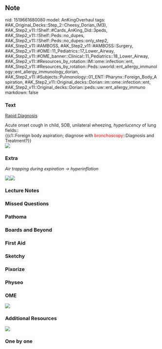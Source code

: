 ## Note
nid: 1519661680080
model: AnKingOverhaul
tags: #AK_Original_Decks::Step_2::Cheesy_Dorian_(M3), #AK_Step2_v11::!Shelf::#Cards_AnKing_Did::3peds, #AK_Step2_v11::!Shelf::Peds::no_dupes, #AK_Step2_v11::!Shelf::Peds::no_dupes::only_step2, #AK_Step2_v11::#AMBOSS, #AK_Step2_v11::#AMBOSS::Surgery, #AK_Step2_v11::#OME::11_Pediatrics::17_Lower_Airway, #AK_Step2_v11::#OME_banner::Clinical::11_Pediatrics::18_Lower_Airway, #AK_Step2_v11::#Resources_by_rotation::IM::ome::infection::ent, #AK_Step2_v11::#Resources_by_rotation::Peds::uworld::ent_allergy_immunology::ent_allergy_immunology_dorian, #AK_Step2_v11::#Subjects::Pulmonology::01_ENT::Pharynx::Foreign_Body_Aspiration, #AK_Step2_v11::Original_decks::Dorian::im::ome::infection::ent, #AK_Step2_v11::Original_decks::Dorian::peds::uw::ent_allergy_immuno
markdown: false

### Text
<u style="">Rapid Diagnosis</u>
<div>
  Acute onset cough in child, SOB, unilateral wheezing,
  <i>hyperlucency</i> of lung fields::
</div>
<div>
  {{c1::Foreign body aspiration; diagnose with <font color=
  "#FF0000" style="">bronchoscopy</font>::Diagnosis and
  Treatment?}}
</div>
<div><img src="paste-7020175584919553.jpg" class="resizer"></div>

### Extra
<i>Air trapping during expiration → hyperinflation</i>
<div><img src="drgus%20r%20u%20bad.png" class="resizer"><img src=
"paste-7017843417677825.jpg" class="resizer"></div>

### Lecture Notes


### Missed Questions


### Pathoma


### Boards and Beyond


### First Aid


### Sketchy


### Pixorize


### Physeo


### OME
<div class="ome-widget">
  <a href=
  "https://onlinemeded.org/spa/pediatrics/lower-airway/acquire?ref=anki">
  <img src="_OME_AnkiFlashcards_Lesson_3.png"></a>
</div>

### Additional Resources
<img src="paste-7019015943749633.jpg" class="resizer">

### One by one

